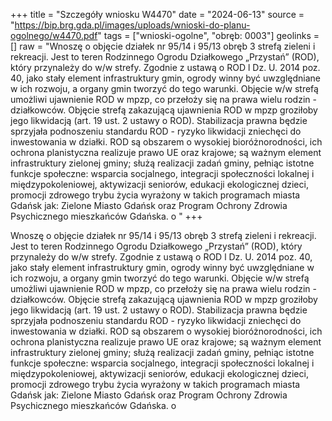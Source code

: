 +++
title = "Szczegóły wniosku W4470"
date = "2024-06-13"
source = "https://bip.brg.gda.pl/images/uploads/wnioski-do-planu-ogolnego/w4470.pdf"
tags = ["wnioski-ogolne", "obręb: 0003"]
geolinks = []
raw = "Wnoszę o objęcie działek nr 95/14 i 95/13 obręb 3 strefą zieleni i rekreacji. Jest to teren  Rodzinnego Ogrodu Działkowego „Przystań” (ROD), który przynależy do w/w strefy. Zgodnie z ustawą o ROD l Dz. U. 2014 poz. 40, jako stały element infrastruktury gmin, ogrody winny być uwzględniane w ich rozwoju,   a organy gmin tworzyć do tego warunki. Objęcie w/w strefą umożliwi ujawnienie ROD w mpzp, co przełoży się na prawa wielu rodzin - działkowców. Objęcie strefą zakazującą ujawnienia ROD w mpzp groziłoby jego  likwidacją (art. 19 ust. 2 ustawy o ROD). Stabilizacja prawna będzie sprzyjała podnoszeniu standardu ROD -  ryzyko likwidacji zniechęci do inwestowania w działki. ROD są obszarem o wysokiej bioróżnorodności, ich   ochrona planistyczna realizuje prawo UE oraz krajowe; są ważnym element infrastruktury zielonej gminy; służą realizacji zadań gminy, pełniąc istotne funkcje społeczne: wsparcia socjalnego, integracji społeczności lokalnej i międzypokoleniowej, aktywizacji seniorów, edukacji ekologicznej dzieci, promocji zdrowego trybu życia wyrażony w takich programach miasta Gdańsk jak: Zielone Miasto Gdańsk oraz Program Ochrony Zdrowia Psychicznego mieszkańców Gdańska. o  "
+++

Wnoszę o objęcie działek nr 95/14 i 95/13 obręb 3 strefą zieleni i rekreacji. Jest to teren
 Rodzinnego Ogrodu Działkowego „Przystań” (ROD), który przynależy do w/w strefy. Zgodnie z ustawą o ROD l
Dz. U. 2014 poz. 40, jako stały element infrastruktury gmin, ogrody winny być uwzględniane w ich rozwoju, 
 a organy gmin tworzyć do tego warunki. Objęcie w/w strefą umożliwi ujawnienie ROD w mpzp, co przełoży się
na prawa wielu rodzin - działkowców. Objęcie strefą zakazującą ujawnienia ROD w mpzp groziłoby jego 
likwidacją (art. 19 ust. 2 ustawy o ROD). Stabilizacja prawna będzie sprzyjała podnoszeniu standardu ROD - 
ryzyko likwidacji zniechęci do inwestowania w działki. ROD są obszarem o wysokiej bioróżnorodności, ich 
 ochrona planistyczna realizuje prawo UE oraz krajowe; są ważnym element infrastruktury zielonej gminy; służą
realizacji zadań gminy, pełniąc istotne funkcje społeczne: wsparcia socjalnego, integracji społeczności lokalnej
i międzypokoleniowej, aktywizacji seniorów, edukacji ekologicznej dzieci, promocji zdrowego trybu życia
wyrażony w takich programach miasta Gdańsk jak: Zielone Miasto Gdańsk oraz Program Ochrony Zdrowia
Psychicznego mieszkańców Gdańska. o 



